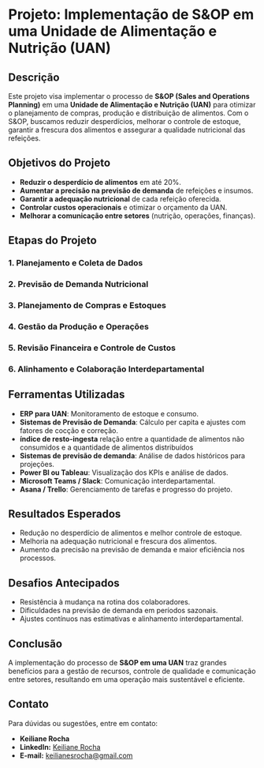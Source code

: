 # Projeto: Implementação de S&OP em uma Unidade de Alimentação e Nutrição (UAN)

## Descrição
Este projeto visa implementar o processo de **S&OP (Sales and Operations Planning)** em uma **Unidade de Alimentação e Nutrição (UAN)** para otimizar o planejamento de compras, produção e distribuição de alimentos. Com o S&OP, buscamos reduzir desperdícios, melhorar o controle de estoque, garantir a frescura dos alimentos e assegurar a qualidade nutricional das refeições.

## Objetivos do Projeto
- **Reduzir o desperdício de alimentos** em até 20%.
- **Aumentar a precisão na previsão de demanda** de refeições e insumos.
- **Garantir a adequação nutricional** de cada refeição oferecida.
- **Controlar custos operacionais** e otimizar o orçamento da UAN.
- **Melhorar a comunicação entre setores** (nutrição, operações, finanças).

## Etapas do Projeto

### 1. Planejamento e Coleta de Dados
### 2. Previsão de Demanda Nutricional
### 3. Planejamento de Compras e Estoques
### 4. Gestão da Produção e Operações
### 5. Revisão Financeira e Controle de Custos
### 6. Alinhamento e Colaboração Interdepartamental

## Ferramentas Utilizadas
- **ERP para UAN**: Monitoramento de estoque e consumo.
- **Sistemas de Previsão de Demanda**: Cálculo per capita e ajustes com fatores de cocção e correção.
- **índice de resto-ingesta** relação entre a quantidade de alimentos não consumidos e a quantidade de alimentos distribuídos
- **Sistemas de previsão de demanda**: Análise de dados históricos para projeções.
- **Power BI ou Tableau**: Visualização dos KPIs e análise de dados.
- **Microsoft Teams / Slack**: Comunicação interdepartamental.
- **Asana / Trello**: Gerenciamento de tarefas e progresso do projeto.

## Resultados Esperados
- Redução no desperdício de alimentos e melhor controle de estoque.
- Melhoria na adequação nutricional e frescura dos alimentos.
- Aumento da precisão na previsão de demanda e maior eficiência nos processos.

## Desafios Antecipados
- Resistência à mudança na rotina dos colaboradores.
- Dificuldades na previsão de demanda em períodos sazonais.
- Ajustes contínuos nas estimativas e alinhamento interdepartamental.

## Conclusão
A implementação do processo de **S&OP em uma UAN** traz grandes benefícios para a gestão de recursos, controle de qualidade e comunicação entre setores, resultando em uma operação mais sustentável e eficiente.

## Contato
Para dúvidas ou sugestões, entre em contato:
- **Keiliane Rocha**
- **LinkedIn:** [Keiliane Rocha](https://www.linkedin.com/in/keilianesrocha/)
- **E-mail:** keilianesrocha@gmail.com
